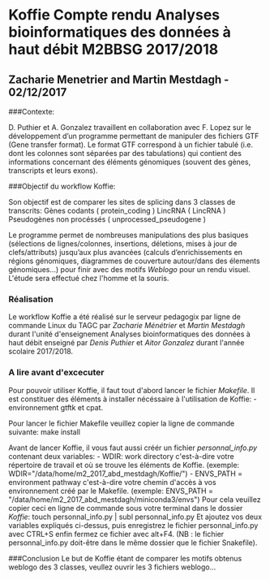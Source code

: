 # Koffie Compte rendu Analyses bioinformatiques des données à haut débit M2BBSG 2017/2018 

## Zacharie Menetrier and Martin Mestdagh - 02/12/2017



###Contexte:
  
D. Puthier et A. Gonzalez travaillent en collaboration avec F. Lopez sur le développement d’un programme permettant de manipuler des fichiers GTF (Gene transfer format). Le format GTF correspond à un fichier tabulé (i.e. dont les colonnes sont séparées par des tabulations) qui contient des informations concernant des éléments génomiques (souvent des gènes, transcripts et leurs exons).
  
###Objectif du workflow Koffie:
  
Son objectif est de comparer les sites de splicing dans 3 classes de transcrits:
	Gènes codants ( protein_coding )
	LincRNA ( LincRNA )
	Pseudogènes non procéssés ( unprocessed_pseudogene )
  
Le programme permet de nombreuses manipulations des plus basiques (sélections de lignes/colonnes, insertions, déletions, mises à jour de clefs/attributs) jusqu’aux plus avancées (calculs d’enrichissements en régions génomiques, diagrammes de couverture autour/dans des élements génomiques…) pour finir avec des motifs *Weblogo* pour un rendu visuel.
L'étude sera effectué chez l'homme et la souris.


### Réalisation
Le workflow Koffie a été réalisé sur le serveur pedagogix par ligne de commande Linux du TAGC par _Zacharie Ménétrier_ et _Martin Mestdagh_ durant l'unité d'enseignement Analyses bioinformatiques des données à haut débit enseigné par _Denis Puthier_ et _Aitor Gonzalez_ durant l'année scolaire 2017/2018.
  
### A lire avant d'excecuter
Pour pouvoir utiliser Koffie, il faut tout d'abord lancer le fichier *Makefile*.
  Il est constituer des éléments à installer nécéssaire à l'utilisation de Koffie:
	- environnement gtftk et cpat.
    
Pour lancer le fichier Makefile veuillez copier la ligne de commande suivante:
	make install
  
Avant de lancer Koffie, il vous faut aussi créér un fichier *personnal_info.py* contenant deux variables:
	- WDIR: work directory c'est-à-dire votre répertoire de travail et où se trouve les éléments de Koffie. (exemple: WDIR="/data/home/m2_2017_abd_mestdagh/Koffie/")
	- ENVS_PATH = environment pathway c'est-à-dire votre chemin d'accès à vos environnement créé par le Makefile. (exemple: ENVS_PATH =  "/data/home/m2_2017_abd_mestdagh/miniconda3/envs")
  Pour cela veuillez copier ceci en ligne de commande sous votre terminal dans le dossier *Koffie*:
	touch personnal_info.py | subl personnal_info.py
  Et ajoutez vos deux variables expliqués ci-dessus, puis enregistrez le fichier personnal_info.py avec CTRL+S enfin fermez ce fichier avec alt+F4. (NB : le fichier personnal_info.py doit-être dans le même dossier que le fichier Snakefile).
  

###Conclusion
  Le but de Koffie étant de comparer les motifs obtenus weblogo des 3 classes, veullez ouvrir les 3 fichiers weblogo...


